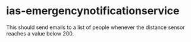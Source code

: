 # ias-emergencynotificationservice
This should send emails to a list of people whenever the distance sensor reaches a value below 200.
